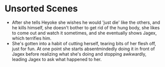 # Unsorted Scenes
- After she tells Heyoke she wishes he would 'just die' like the others, and he kills himself, she doesn't bother to get rid of the hung body, she likes to come out and watch it sometimes, and she eventually shows Jagex, which terrifies him.
- She's gotten into a habit of cutting herself, tearing bits of her flesh off, just for fun.
At one point she starts absentmindedly doing it in front of Jagex before realizing what she's doing and stopping awkwardly, leading Jagex to ask what happened to her.